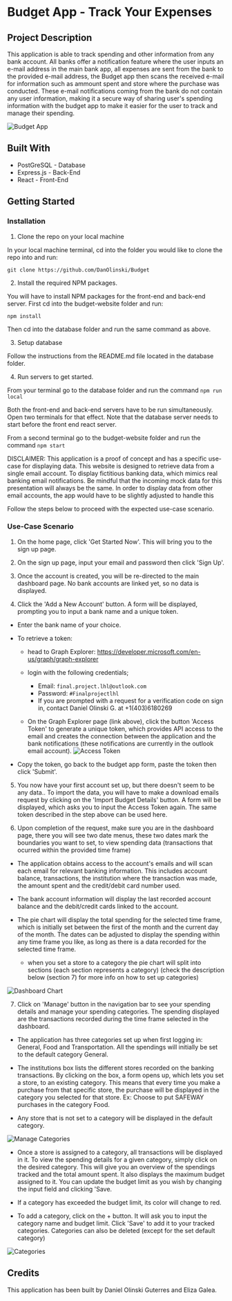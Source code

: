 # Budget App - Track Your Expenses

## Project Description
This application is able to track spending and other information from any bank account. All banks offer a notification feature where the user inputs an e-mail address in the main bank app, all expenses are sent from the bank to the provided e-mail address, the Budget app then scans the received e-mail for information such as ammount spent and store where the purchase was conducted. These e-mail notifications coming from the bank do not contain any user information, making it a secure way of sharing user's spending information with the budget app to make it easier for the user to track and manage their spending.

![Budget App](./media/BudgetApp.png)

## Built With

- PostGreSQL - Database
- Express.js - Back-End
- React - Front-End

## Getting Started

### Installation

1. Clone the repo on your local machine

In your local machine terminal, cd into the folder you would like to clone the repo into and run:

```
git clone https://github.com/DanOlinski/Budget
```

2. Install the required NPM packages.

You will have to install NPM packages for the front-end and back-end server.
First cd into the budget-website folder and run:

```
npm install
```

Then cd into the database folder and run the same command as above.

3. Setup database

Follow the instructions from the README.md file located in the database folder.

4. Run servers to get started.

From your terminal go to the database folder and run the command `npm run local`

Both the front-end and back-end servers have to be run simultaneously.
Open two terminals for that effect. Note that the database server needs to start before the front end react server.

From a second terminal go to the budget-website folder and run the command `npm start`

DISCLAIMER: This application is a proof of concept and has a specific use-case for displaying data.
This website is designed to retrieve data from a single email account. To display fictitious banking data, which mimics real banking email notifications.
Be mindful that the incoming mock data for this presentation will always be the same.
In order to display data from other email accounts, the app would have to be slightly adjusted to handle this

Follow the steps below to proceed with the expected use-case scenario.

### Use-Case Scenario

1. On the home page, click 'Get Started Now'. This will bring you to the sign up page.

2. On the sign up page, input your email and password then click 'Sign Up'.

3. Once the account is created, you will be re-directed to the main dashboard page. No bank accounts are linked yet, so no data is displayed.

4. Click the 'Add a New Account' button. A form will be displayed, prompting you to input a bank name and a unique token. 

- Enter the bank name of your choice.

- To retrieve a token: 
  - head to Graph Explorer: https://developer.microsoft.com/en-us/graph/graph-explorer 
  - login with the following credentials;
    - Email: `final.project.lhl@outlook.com`
    - Password: `#Finalprojectlhl`
    - If you are prompted with a request for a verification code on sign in, contact Daniel Olinski G. at +1(403)6180269

  - On the Graph Explorer page (link above), click the button 'Access Token' to generate a unique token, which provides API access to the email and creates the connection between the application and the bank notifications (these notifications are currently in the outlook email account).
  ![Access Token](./media/AccessToken.PNG)

- Copy the token, go back to the budget app form, paste the token then click 'Submit'.

5. You now have your first account set up, but there doesn't seem to be any data.. To import the data, you will have to make a download emails request by clicking on the 'Import Budget Details' button. A form will be displayed, which asks you to input the Access Token again. The same token described in the step above can be used here.

6. Upon completion of the request, make sure you are in the dashboard page, there you will see two date menus, these two dates mark the boundaries you want to set, to view spending data (transactions that ocurred within the provided time frame)

- The application obtains access to the account's emails and will scan each email for relevant banking information. This includes account balance, transactions, the institution where the transaction was made, the amount spent and the credit/debit card number used.

- The bank account information will display the last recorded account balance and the debit/credit cards linked to the account.

- The pie chart will display the total spending for the selected time frame, which is initially set between the first of the month and the current day of the month. The dates can be adjusted to display the spending within any time frame you like, as long as there is a data recorded for the selected time frame.
  - when you set a store to a category the pie chart will split into sections (each section represents a category) (check the description below (section 7) for more info on how to set up categories)

![Dashboard Chart](./media/DashboardChart.png)


7. Click on 'Manage' button in the navigation bar to see your spending details and manage your spending categories. The spending displayed are the transactions recorded during the time frame selected in the dashboard.

- The application has three categories set up when first logging in: General, Food and Transportation. All the spendings will initially be set to the default category General.

- The institutions box lists the different stores recorded on the banking transactions. By clicking on the box, a form opens up, which lets you set a store, to an existing category. This means that every time you make a purchase from that specific store, the purchase will be displayed in the category you selected for that store. Ex: Choose to put SAFEWAY purchases in the category Food.
- Any store that is not set to a category will be displayed in the default category.

![Manage Categories](./media/ManageCategories.png)

- Once a store is assigned to a category, all transactions will be displayed in it. To view the spending details for a given category, simply click on the desired category. This will give you an overview of the spendings tracked and the total amount spent. It also displays the maximum budget assigned to it. You can update the budget limit as you wish by changing the input field and clicking 'Save.

- If a category has exceeded the budget limit, its color will change to red.

- To add a category, click on the + button. It will ask you to input the category name and budget limit. Click 'Save' to add it to your tracked categories. Categories can also be deleted (except for the set default category)

![Categories](./media/Categories.png)

## Credits

This application has been built by Daniel Olinski Guterres and Eliza Galea.




